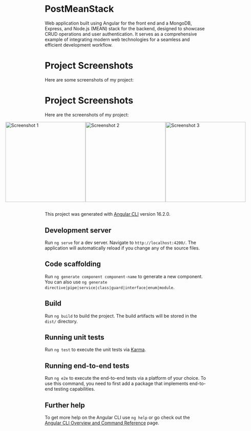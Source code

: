 # PostMeanStack

Web application built using Angular for the front end and a MongoDB, Express, and Node.js (MEAN) stack for the backend, designed to showcase CRUD operations and user authentication. It serves as a comprehensive example of integrating modern web technologies for a seamless and efficient development workflow.

# Project Screenshots

Here are some screenshots of my project:

# Project Screenshots

Here are the screenshots of my project:

<div style="display: flex; justify-content: center;">
  <img src="https://github.com/josealarconchacon/angular-js/assets/22806662/4e723684-0be0-46f4-a291-93f32a860b11" alt="Screenshot 1" width="250"/>
  <img src="https://github.com/josealarconchacon/angular-js/assets/22806662/e92ef785-38c6-4006-99c5-a91a808f76bd" alt="Screenshot 2" width="250"/>
  <img src="https://github.com/josealarconchacon/angular-js/assets/22806662/0c492356-9e27-4d1b-b0ef-e7d239e64dfb" alt="Screenshot 3" width="250"/>
</div>




##
This project was generated with [Angular CLI](https://github.com/angular/angular-cli) version 16.2.0.

## Development server

Run `ng serve` for a dev server. Navigate to `http://localhost:4200/`. The application will automatically reload if you change any of the source files.

## Code scaffolding

Run `ng generate component component-name` to generate a new component. You can also use `ng generate directive|pipe|service|class|guard|interface|enum|module`.

## Build

Run `ng build` to build the project. The build artifacts will be stored in the `dist/` directory.

## Running unit tests

Run `ng test` to execute the unit tests via [Karma](https://karma-runner.github.io).

## Running end-to-end tests

Run `ng e2e` to execute the end-to-end tests via a platform of your choice. To use this command, you need to first add a package that implements end-to-end testing capabilities.

## Further help

To get more help on the Angular CLI use `ng help` or go check out the [Angular CLI Overview and Command Reference](https://angular.io/cli) page.
